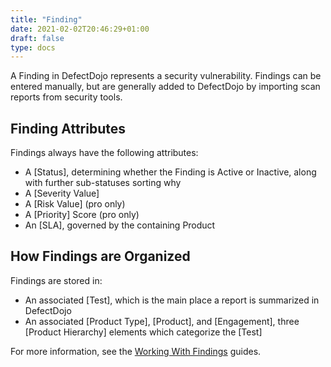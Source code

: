 ```yaml
---
title: "Finding"
date: 2021-02-02T20:46:29+01:00
draft: false
type: docs
---
```


A Finding in DefectDojo represents a security vulnerability.  Findings can be entered manually, but are generally added to DefectDojo by importing scan reports from security tools.

## Finding Attributes
Findings always have the following attributes:

* A [Status], determining whether the Finding is Active or Inactive, along with further sub-statuses sorting why
* A [Severity Value]
* A [Risk Value] (pro only)
* A [Priority] Score (pro only)
* An [SLA], governed by the containing Product

## How Findings are Organized
Findings are stored in:
* An associated [Test], which is the main place a report is summarized in DefectDojo
* An associated [Product Type], [Product], and [Engagement], three [Product Hierarchy] elements which categorize the [Test]

For more information, see the [Working With Findings](/en/working_with_findings/intro_to_findings/) guides.
